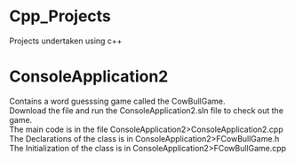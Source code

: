 # Cpp_Projects
Projects undertaken using c++


# ConsoleApplication2
Contains a word guesssing game called the CowBullGame.  
Download the file and run the ConsoleApplication2.sln file to check out the game.  
The main code is in the file ConsoleApplication2>ConsoleApplication2.cpp  
The Declarations of the class is in ConsoleApplication2>FCowBullGame.h  
The Initialization of the class is in ConsoleApplication2>FCowBullGame.cpp  
